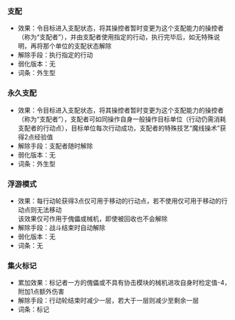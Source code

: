 ### <h id="支配">支配</h>

* 效果：令目标进入支配状态，将其操控者暂时变更为这个支配能力的操控者（称为“支配者”），并由支配者使用指定的行动，执行完毕后，如无特殊说明，再将那个单位的支配状态解除
* 解除手段：执行指定的行动
* 弱化版本：无
* 词条：外生型

### <h id="永久支配">永久支配</h>

* 效果：令目标进入支配状态，将其操控者暂时变更为这个支配能力的操控者（称为“支配者”），支配者可如同操作自身一般操作目标单位（行动仍需消耗支配者的行动点），目标单位每次行动成功，支配者的特殊技艺“魔线操术”获得2点经验值
* 解除手段：支配者随时解除
* 弱化版本：无
* 词条：外生型

### <h id="浮游模式">浮游模式</h>

* 效果：每行动轮获得3点仅可用于移动的行动点，若不使用仅可用于移动的行动点则无法移动<br>该效果仅可作用于傀儡或械机，即使被回收也不会解除
* 解除手段：战斗结束时自动解除
* 弱化版本：无
* 词条：无

### <h id="集火标记">集火标记</h>

* 累加效果：标记者一方的傀儡或不具有协击模块的械机进攻自身时检定值-4，附加1点额外伤害
* 解除手段：行动轮结束时减少一层，若大于一层则减少至剩余一层
* 词条：标记